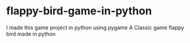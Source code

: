 # flappy-bird-game-in-python
I made this game project in python using pygame
A Classic game flappy bird made in python

